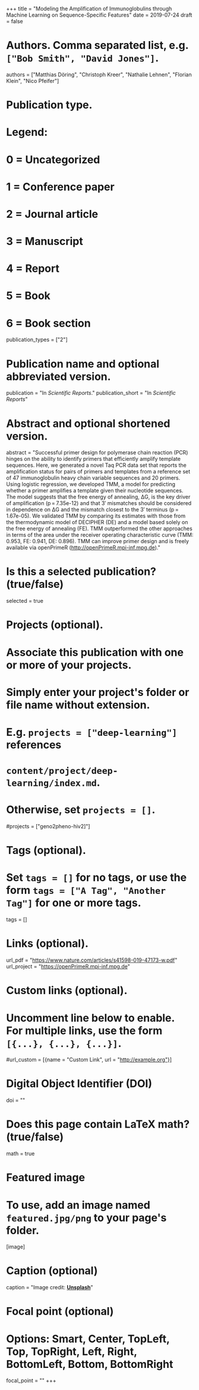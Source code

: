 +++
title = "Modeling the Amplification of Immunoglobulins through Machine Learning on Sequence-Specific Features"
date = 2019-07-24
draft = false

# Authors. Comma separated list, e.g. `["Bob Smith", "David Jones"]`.
authors = ["Matthias Döring", "Christoph Kreer", "Nathalie Lehnen", "Florian Klein", "Nico Pfeifer"]

# Publication type.
# Legend:
# 0 = Uncategorized
# 1 = Conference paper
# 2 = Journal article
# 3 = Manuscript
# 4 = Report
# 5 = Book
# 6 = Book section
publication_types = ["2"]

# Publication name and optional abbreviated version.
publication = "In *Scientific Reports*."
publication_short = "In *Scientific Reports*"

# Abstract and optional shortened version.
abstract = "Successful primer design for polymerase chain reaction (PCR) hinges on the ability to identify primers that efficiently amplify template sequences. Here, we generated a novel Taq PCR data set that reports the amplification status for pairs of primers and templates from a reference set of 47 immunoglobulin heavy chain variable sequences and 20 primers. Using logistic regression, we developed TMM, a model for predicting whether a primer amplifies a template given their nucleotide sequences. The model suggests that the free energy of annealing, ΔG, is the key driver of amplification (p = 7.35e-12) and that 3′ mismatches should be considered in dependence on ΔG and the mismatch closest to the 3′ terminus (p = 1.67e-05). We validated TMM by comparing its estimates with those from the thermodynamic model of DECIPHER (DE) and a model based solely on the free energy of annealing (FE). TMM outperformed the other approaches in terms of the area under the receiver operating characteristic curve (TMM: 0.953, FE: 0.941, DE: 0.896). TMM can improve primer design and is freely available via openPrimeR (http://openPrimeR.mpi-inf.mpg.de)."

# Is this a selected publication? (true/false)
selected = true

# Projects (optional).
#   Associate this publication with one or more of your projects.
#   Simply enter your project's folder or file name without extension.
#   E.g. `projects = ["deep-learning"]` references 
#   `content/project/deep-learning/index.md`.
#   Otherwise, set `projects = []`.
#projects = ["geno2pheno-hiv2]"]

# Tags (optional).
#   Set `tags = []` for no tags, or use the form `tags = ["A Tag", "Another Tag"]` for one or more tags.
tags = []

# Links (optional).
url_pdf = "https://www.nature.com/articles/s41598-019-47173-w.pdf"
url_project = "https://openPrimeR.mpi-inf.mpg.de"

# Custom links (optional).
#   Uncomment line below to enable. For multiple links, use the form `[{...}, {...}, {...}]`.
#url_custom = [{name = "Custom Link", url = "http://example.org"}]

# Digital Object Identifier (DOI)
doi = ""

# Does this page contain LaTeX math? (true/false)
math = true

# Featured image
# To use, add an image named `featured.jpg/png` to your page's folder. 
[image]
  # Caption (optional)
  caption = "Image credit: [**Unsplash**](https://unsplash.com/photos/pLCdAaMFLTE)"

  # Focal point (optional)
  # Options: Smart, Center, TopLeft, Top, TopRight, Left, Right, BottomLeft, Bottom, BottomRight
  focal_point = ""
+++
